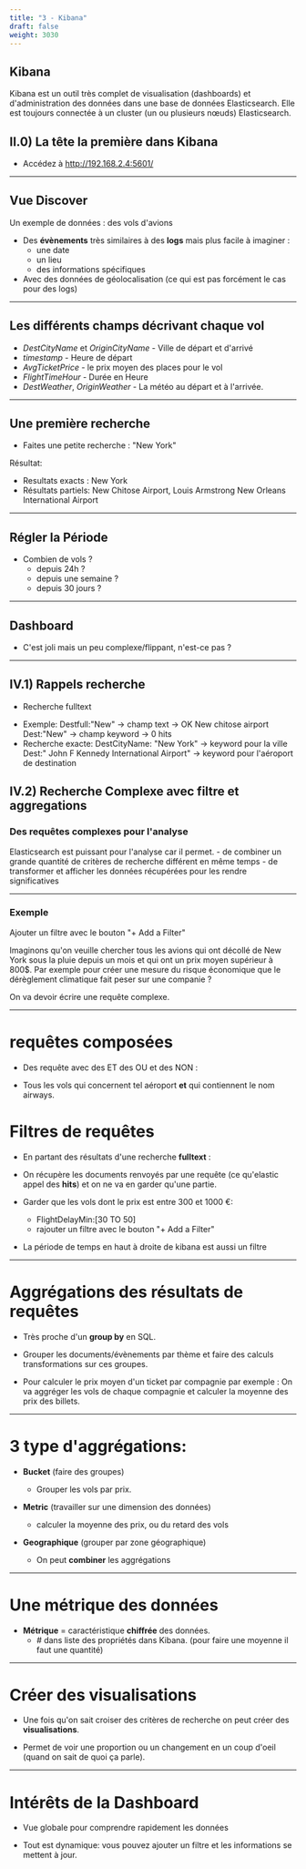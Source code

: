 ```yaml
---
title: "3 - Kibana"
draft: false
weight: 3030
---
```


## Kibana

Kibana est un outil très complet de visualisation (dashboards) et d'administration des données dans une base de données Elasticsearch.
Elle est toujours connectée à un cluster (un ou plusieurs nœuds) Elasticsearch.

<!-- FIXME: différentes parties Kibana -->
<!-- FIXME: KQL -->
<!--
## La recherche, le KQL

## Les dashboards

## Autres fonctionnalités

geoip

YT KIBANA :
https://www.youtube.com/watch?v=6bM5SPVIuDs

Lancer un scanner web pour faire clignoter le dashboard ? Gerne nikto -->

## II.0) La tête la première dans Kibana

- Accédez à http://192.168.2.4:5601/

---

## Vue Discover

Un exemple de données : des vols d'avions

- Des **évènements** très similaires à des **logs** mais plus facile à imaginer :
  - une date
  - un lieu
  - des informations spécifiques
- Avec des données de géolocalisation (ce qui est pas forcément le cas pour des logs)

---

## Les différents champs décrivant chaque vol

- _DestCityName_ et _OriginCityName_ - Ville de départ et d'arrivé
- _timestamp_ - Heure de départ
- _AvgTicketPrice_ - le prix moyen des places pour le vol
- _FlightTimeHour_ - Durée en Heure
- _DestWeather_, _OriginWeather_ - La météo au départ et à l'arrivée.

---

## Une première recherche

- Faites une petite recherche : "New York"

Résultat:

- Resultats exacts : New York
- Résultats partiels: New Chitose Airport, Louis Armstrong New Orleans International Airport

---

## Régler la Période

- Combien de vols ?
  - depuis 24h ?
  - depuis une semaine ?
  - depuis 30 jours ?

---

## Dashboard

<!-- - TODO _image d'effarement_ -->

- C'est joli mais un peu complexe/flippant, n'est-ce pas ?

---

## IV.1) Rappels recherche

- Recherche fulltext

<!-- FIXME: what? -->

- Exemple:
  Destfull:"New" -> champ text -> OK
  New chitose airport
  Dest:"New" -> champ keyword -> 0 hits
- Recherche exacte:
  DestCityName: "New York" -> keyword pour la ville
  Dest:" John F Kennedy International Airport" -> keyword pour l'aéroport de destination

## IV.2) Recherche Complexe avec filtre et aggregations

### Des requêtes complexes pour l'analyse

Elasticsearch est puissant pour l'analyse car il permet. - de combiner un grande quantité de critères de recherche différent en même temps - de transformer et afficher les données récupérées pour les rendre significatives

---

### Exemple

Ajouter un filtre avec le bouton "+ Add a Filter"

Imaginons qu'on veuille chercher tous les avions qui ont décollé de New York sous la pluie depuis un mois et qui ont un prix moyen supérieur à 800$. Par exemple pour créer une mesure du risque économique que le dérèglement climatique fait peser sur une companie ?

On va devoir écrire une requête complexe.

---

# requêtes composées

- Des requête avec des ET des OU et des NON :

- Tous les vols qui concernent tel aéroport **et** qui contiennent le nom airways.

<!-- - Exemple:

--- -->

# Filtres de requêtes

- En partant des résultats d'une recherche **fulltext** :

- On récupère les documents renvoyés par une requête (ce qu'elastic appel des **hits**) et on ne va en garder qu'une partie.

- Garder que les vols dont le prix est entre 300 et 1000 €:

  - FlightDelayMin:[30 TO 50]
  - rajouter un filtre avec le bouton "+ Add a Filter"

- La période de temps en haut à droite de kibana est aussi un filtre

---

# Aggrégations des résultats de requêtes

- Très proche d'un **group by** en SQL.

- Grouper les documents/évènements par thème et faire des calculs transformations sur ces groupes.

- Pour calculer le prix moyen d'un ticket par compagnie par exemple :
  On va aggréger les vols de chaque compagnie et calculer la moyenne des prix des billets.

---

# 3 type d'aggrégations:

- **Bucket** (faire des groupes)

  - Grouper les vols par prix.

- **Metric** (travailler sur une dimension des données)

  - calculer la moyenne des prix, ou du retard des vols

- **Geographique** (grouper par zone géographique)
  - On peut **combiner** les aggrégations

---

# Une métrique des données

- **Métrique** = caractéristique **chiffrée** des données.
  - _#_ dans liste des propriétés dans Kibana.
    (pour faire une moyenne il faut une quantité)

---

# Créer des visualisations

- Une fois qu'on sait croiser des critères de recherche on peut créer des **visualisations**.

- Permet de voir une proportion ou un changement en un coup d'oeil (quand on sait de quoi ça parle).

---

# Intérêts de la Dashboard

- Vue globale pour comprendre rapidement les données

- Tout est dynamique: vous pouvez ajouter un filtre et les informations se mettent à jour.

<!-- ## III) Recherche avec Elasticsearch et Kibana

    - Deux types de recherche : exacte et fulltext

### Exercices -->
